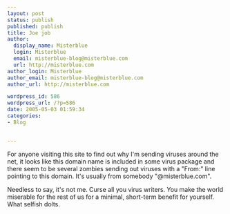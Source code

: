 ```yaml
---
layout: post
status: publish
published: publish
title: Joe job
author:
  display_name: Misterblue
  login: Misterblue
  email: misterblue-blog@misterblue.com
  url: http://misterblue.com
author_login: Misterblue
author_email: misterblue-blog@misterblue.com
author_url: http://misterblue.com

wordpress_id: 586
wordpress_url: /?p=586
date: 2005-05-03 01:59:34
categories:
- Blog


---
```

<p>
For anyone visiting this site to find out why I'm sending viruses around the net, it looks like this domain name is included in some virus package and there seem to be several zombies sending out viruses with a "From:" line pointing to this domain.  It's usually from somebody "@misterblue.com".
</p>
<p>
Needless to say, it's not me.  Curse all you virus writers.  You make the world miserable for the rest of us for a minimal, short-term benefit for yourself.  What selfish dolts.
</p>
